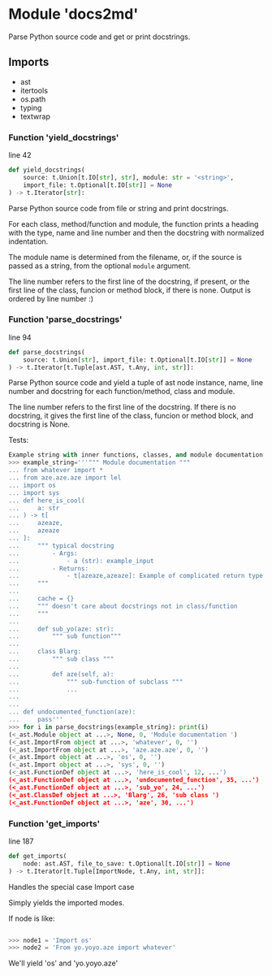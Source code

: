 # Module 'docs2md'
Parse Python source code and get or print docstrings.
## Imports
* ast
* itertools
* os.path
* typing
* textwrap

### Function 'yield_docstrings'
line 42

```python
def yield_docstrings(
    source: t.Union[t.IO[str], str], module: str = '<string>',
    import_file: t.Optional[t.IO[str]] = None
) -> t.Iterator[str]:
```
Parse Python source code from file or string and print docstrings.

For each class, method/function and module, the function prints a heading
with the type, name and line number and then the docstring with normalized
indentation.

The module name is determined from the filename, or, if the source is
passed as a string, from the optional `module` argument.

The line number refers to the first line of the docstring, if present,
or the first line of the class, funcion or method block, if there is none.
Output is ordered by line number :)

### Function 'parse_docstrings'
line 94

```python
def parse_docstrings(
    source: t.Union[str], import_file: t.Optional[t.IO[str]] = None
) -> t.Iterator[t.Tuple[ast.AST, t.Any, int, str]]:
```
Parse Python source code and yield a tuple of ast node instance, name,
line number and docstring for each function/method, class and module.

The line number refers to the first line of the docstring. If there is
no docstring, it gives the first line of the class, funcion or method
block, and docstring is None.


Tests:
```python
Example string with inner functions, classes, and module documentation!
>>> example_string='''""" Module documentation """
... from whatever import *
... from aze.aze.aze import lel
... import os
... import sys
... def here_is_cool(
...     a: str
... ) -> t[
...     azeaze,
...     azeaze
... ]:
...     """ typical docstring
...         - Args:
...             - a (str): example_input
...         - Returns:
...             - t[azeaze,azeaze]: Example of complicated return type
...     """
...
...     cache = {}
...     """ doesn't care about docstrings not in class/function
...     """
...
...     def sub_yo(aze: str):
...         """ sub function"""
...
...     class Blarg:
...         """ sub class """
...
...         def aze(self, a):
...             """ sub-function of subclass """
...             ...
...
...
... def undocumented_function(aze):
...     pass'''
>>> for i in parse_docstrings(example_string): print(i)
(<_ast.Module object at ...>, None, 0, 'Module documentation ')
(<_ast.ImportFrom object at ...>, 'whatever', 0, '')
(<_ast.ImportFrom object at ...>, 'aze.aze.aze', 0, '')
(<_ast.Import object at ...>, 'os', 0, '')
(<_ast.Import object at ...>, 'sys', 0, '')
(<_ast.FunctionDef object at ...>, 'here_is_cool', 12, ...')
(<_ast.FunctionDef object at ...>, 'undocumented_function', 35, ...')
(<_ast.FunctionDef object at ...>, 'sub_yo', 24, ...')
(<_ast.ClassDef object at ...>, 'Blarg', 26, 'sub class ')
(<_ast.FunctionDef object at ...>, 'aze', 30, ...')

```

### Function 'get_imports'
line 187

```python
def get_imports(
    node: ast.AST, file_to_save: t.Optional[t.IO[str]] = None
) -> t.Iterator[t.Tuple[ImportNode, t.Any, int, str]]:
```
Handles the special case Import case

Simply yields the imported modes.

If node is like:

```python

>>> node1 = 'Import os'
>>> node2 = 'From yo.yoyo.aze import whatever'

```

We'll yield 'os' and 'yo.yoyo.aze'
